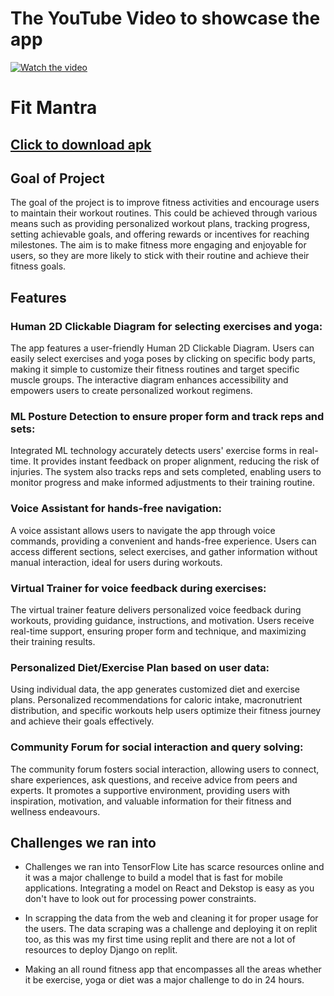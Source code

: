 # The YouTube Video to showcase the app

[![Watch the video](https://i.imgur.com/DMedKWB.jpg)](https://youtu.be/h7gDO-5mnqs)

# Fit Mantra 
##  [Click to download apk](https://drive.google.com/file/d/17qeSnthchuQEO8JrHIESSdI8ZDNEFg4-/view?usp=sharing)

## Goal of Project

The goal of the project is to improve fitness activities and encourage users to maintain their workout routines. This could be achieved through various means such as providing personalized workout plans, tracking progress, setting achievable goals, and offering rewards or incentives for reaching milestones. The aim is to make fitness more engaging and enjoyable for users, so they are more likely to stick with their routine and achieve their fitness goals.

## Features

### Human 2D Clickable Diagram for selecting exercises and yoga:

The app features a user-friendly Human 2D Clickable Diagram. Users can easily select exercises and yoga poses by clicking on specific body parts, making it simple to customize their fitness routines and target specific muscle groups. The interactive diagram enhances accessibility and empowers users to create personalized workout regimens.

### ML Posture Detection to ensure proper form and track reps and sets:
Integrated ML technology accurately detects users' exercise forms in real-time. It provides instant feedback on proper alignment, reducing the risk of injuries. The system also tracks reps and sets completed, enabling users to monitor progress and make informed adjustments to their training routine.

### Voice Assistant for hands-free navigation:
A voice assistant allows users to navigate the app through voice commands, providing a convenient and hands-free experience. Users can access different sections, select exercises, and gather information without manual interaction, ideal for users during workouts.

### Virtual Trainer for voice feedback during exercises:
The virtual trainer feature delivers personalized voice feedback during workouts, providing guidance, instructions, and motivation. Users receive real-time support, ensuring proper form and technique, and maximizing their training results.

### Personalized Diet/Exercise Plan based on user data:
Using individual data, the app generates customized diet and exercise plans. Personalized recommendations for caloric intake, macronutrient distribution, and specific workouts help users optimize their fitness journey and achieve their goals effectively.

### Community Forum for social interaction and query solving:
The community forum fosters social interaction, allowing users to connect, share experiences, ask questions, and receive advice from peers and experts. It promotes a supportive environment, providing users with inspiration, motivation, and valuable information for their fitness and wellness endeavours.

## Challenges we ran into

- Challenges we ran into
TensorFlow Lite has scarce resources online and it was a major challenge to build a model that is fast for mobile applications. Integrating a model on React and Dekstop is easy as you don't have to look out for processing power constraints.

- In scrapping the data from the web and cleaning it for proper usage for the users. The data scraping was a challenge and deploying it on replit too, as this was my first time using replit and there are not a lot of resources to deploy Django on replit.

- Making an all round fitness app that encompasses all the areas whether it be exercise, yoga or diet was a major challenge to do in 24 hours.

